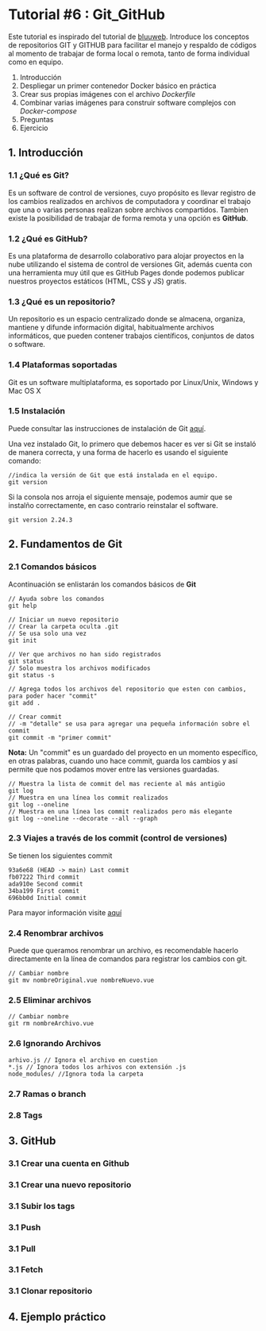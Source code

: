 # Tutorial #6 : Git_GitHub

Este tutorial es inspirado del tutorial de [bluuweb](https://bluuweb.github.io/tutorial-github/guia/). Introduce los conceptos de repositorios GIT y GITHUB para facilitar el manejo y respaldo de códigos al momento de trabajar de forma local o remota, tanto de forma individual como en equipo. 

 1. Introducción 
 2. Despliegar un primer contenedor Docker básico en práctica
 3. Crear sus propias imágenes con el archivo *Dockerfile*
 4. Combinar varias imágenes para construir software complejos con *Docker-compose*
 5. Preguntas
 6. Ejercicio

## 1. Introducción
### 1.1 ¿Qué es Git?

Es un software de control de versiones, cuyo propósito es llevar registro de los cambios realizados en archivos de computadora y coordinar el trabajo que una o varias personas realizan sobre archivos compartidos. Tambien existe la posibilidad de trabajar de forma remota y una opción es **GitHub**.

### 1.2 ¿Qué es GitHub?

Es una plataforma de desarrollo colaborativo para alojar proyectos en la nube utilizando el sistema de control de versiones Git, además cuenta con una herramienta muy útil que es GitHub Pages donde podemos publicar nuestros proyectos estáticos (HTML, CSS y JS) gratis.

### 1.3 ¿Qué es un repositorio?

Un repositorio es un espacio centralizado donde se almacena, organiza, mantiene y difunde información digital, habitualmente archivos informáticos, que pueden contener trabajos científicos, conjuntos de datos o software. 

### 1.4 Plataformas soportadas

Git es un software multiplataforma, es soportado por Linux/Unix, Windows y Mac OS X

### 1.5 Instalación

Puede consultar las instrucciones de instalación de Git [aquí](https://git-scm.com/downloads).

Una vez instalado Git, lo primero que debemos hacer es ver si Git se instaló de manera correcta, y una forma de hacerlo es usando el siguiente comando:
```
//indica la versión de Git que está instalada en el equipo.
git version
```
Si la consola nos arroja el siguiente mensaje, podemos aumir que se instalño correctamente, en caso contrario reinstalar el software.
```
git version 2.24.3
```
## 2. Fundamentos de Git
### 2.1 Comandos básicos

Acontinuación se enlistarán los comandos básicos de **Git**

```
// Ayuda sobre los comandos
git help
```
```
// Iniciar un nuevo repositorio
// Crear la carpeta oculta .git
// Se usa solo una vez
git init
```
```
// Ver que archivos no han sido registrados
git status
// Solo muestra los archivos modificados
git status -s
```
```
// Agrega todos los archivos del repositorio que esten con cambios, para poder hacer "commit"
git add .
```
```
// Crear commit
// -m "detalle" se usa para agregar una pequeña información sobre el commit
git commit -m "primer commit"
```
**Nota:** Un "commit" es un guardado del proyecto en un momento específico, en otras palabras, cuando uno hace commit, guarda los cambios y así permite que nos podamos mover entre las versiones guardadas.
```
// Muestra la lista de commit del mas reciente al más antigüo
git log
// Muestra en una línea los commit realizados
git log --oneline
// Muestra en una línea los commit realizados pero más elegante
git log --oneline --decorate --all --graph
```

### 2.3 Viajes a través de los commit (control de versiones)

Se tienen los siguientes commit
```
93a6e68 (HEAD -> main) Last commit
fb07222 Third commit
ada910e Second commit
34ba199 First commit
696bb0d Initial commit
```

Para mayor información visite [aquí](https://git-scm.com/book/es/v2/Herramientas-de-Git-Reiniciar-Desmitificado)

### 2.4 Renombrar archivos

Puede que queramos renombrar un archivo, es recomendable hacerlo directamente en la línea de comandos para registrar los cambios con git.
```
// Cambiar nombre
git mv nombreOriginal.vue nombreNuevo.vue
```

### 2.5 Eliminar archivos
```
// Cambiar nombre
git rm nombreArchivo.vue
```
### 2.6 Ignorando Archivos
```
arhivo.js // Ignora el archivo en cuestion
*.js // Ignora todos los arhivos con extensión .js
node_modules/ //Ignora toda la carpeta
```
### 2.7 Ramas o branch
### 2.8 Tags
## 3. GitHub
### 3.1 Crear una cuenta en Github
### 3.1 Crear una nuevo repositorio
### 3.1 Subir los tags
### 3.1 Push
### 3.1 Pull
### 3.1 Fetch
### 3.1 Clonar repositorio
## 4. Ejemplo práctico
